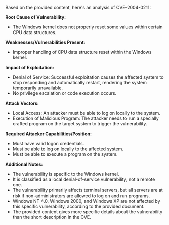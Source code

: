 Based on the provided content, here's an analysis of CVE-2004-0211:

**Root Cause of Vulnerability:**
- The Windows kernel does not properly reset some values within certain CPU data structures.

**Weaknesses/Vulnerabilities Present:**
- Improper handling of CPU data structure reset within the Windows kernel.

**Impact of Exploitation:**
- Denial of Service: Successful exploitation causes the affected system to stop responding and automatically restart, rendering the system temporarily unavailable.
- No privilege escalation or code execution occurs.

**Attack Vectors:**
- Local Access: An attacker must be able to log on locally to the system.
- Execution of Malicious Program: The attacker needs to run a specially crafted program on the target system to trigger the vulnerability.

**Required Attacker Capabilities/Position:**
- Must have valid logon credentials.
- Must be able to log on locally to the affected system.
- Must be able to execute a program on the system.

**Additional Notes:**
- The vulnerability is specific to the Windows kernel.
- It is classified as a local denial-of-service vulnerability, not a remote one.
- The vulnerability primarily affects terminal servers, but all servers are at risk if non-administrators are allowed to log on and run programs.
- Windows NT 4.0, Windows 2000, and Windows XP are not affected by this specific vulnerability, according to the provided document.
- The provided content gives more specific details about the vulnerability than the short description in the CVE.